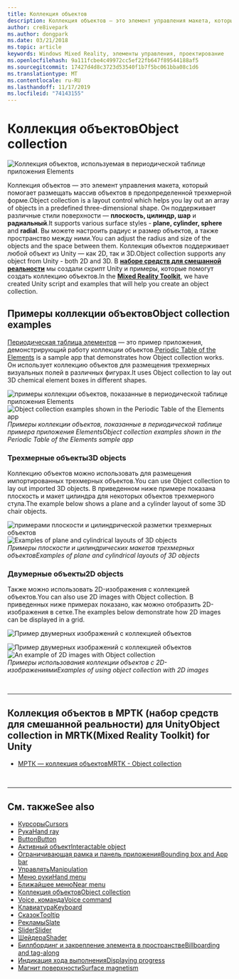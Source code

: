 ```yaml
---
title: Коллекция объектов
description: Коллекция объектов — это элемент управления макета, который помогает размещать массив объектов в предопределенной трехмерной форме.
author: cre8ivepark
ms.author: dongpark
ms.date: 03/21/2018
ms.topic: article
keywords: Windows Mixed Reality, элементы управления, проектирование
ms.openlocfilehash: 9a111fcbe4c49972cc5ef22fb647f89544188af5
ms.sourcegitcommit: 17427d4d8c3723d53540f1b7f5bc061bba08c1d6
ms.translationtype: MT
ms.contentlocale: ru-RU
ms.lasthandoff: 11/17/2019
ms.locfileid: "74143155"
---
```

# <a name="object-collection"></a><span data-ttu-id="b316a-104">Коллекция объектов</span><span class="sxs-lookup"><span data-stu-id="b316a-104">Object collection</span></span>

![Коллекция объектов, используемая в периодической таблице приложения Elements](images/UX/UX_Hero_ObjectCollection.jpg)<br>


<span data-ttu-id="b316a-106">Коллекция объектов — это элемент управления макета, который помогает размещать массив объектов в предопределенной трехмерной форме.</span><span class="sxs-lookup"><span data-stu-id="b316a-106">Object collection is a layout control which helps you lay out an array of objects in a predefined three-dimensional shape.</span></span> <span data-ttu-id="b316a-107">Он поддерживает различные стили поверхности — **плоскость, цилиндр, шар** и **радиальный**.</span><span class="sxs-lookup"><span data-stu-id="b316a-107">It supports various surface styles - **plane, cylinder, sphere** and **radial**.</span></span> <span data-ttu-id="b316a-108">Вы можете настроить радиус и размер объектов, а также пространство между ними.</span><span class="sxs-lookup"><span data-stu-id="b316a-108">You can adjust the radius and size of the objects and the space between them.</span></span> <span data-ttu-id="b316a-109">Коллекция объектов поддерживает любой объект из Unity — как 2D, так и 3D.</span><span class="sxs-lookup"><span data-stu-id="b316a-109">Object collection supports any object from Unity - both 2D and 3D.</span></span> <span data-ttu-id="b316a-110">В **[наборе средств для смешанной реальности](https://microsoft.github.io/MixedRealityToolkit-Unity/Documentation/README_ObjectCollection.html)** мы создали скрипт Unity и примеры, которые помогут создать коллекцию объектов.</span><span class="sxs-lookup"><span data-stu-id="b316a-110">In the **[Mixed Reality Toolkit](https://microsoft.github.io/MixedRealityToolkit-Unity/Documentation/README_ObjectCollection.html)**, we have created Unity script and examples that will help you create an object collection.</span></span>


## <a name="object-collection-examples"></a><span data-ttu-id="b316a-111">Примеры коллекции объектов</span><span class="sxs-lookup"><span data-stu-id="b316a-111">Object collection examples</span></span>

<span data-ttu-id="b316a-112">[Периодическая таблица элементов](periodic-table-of-the-elements.md) — это пример приложения, демонстрирующий работу коллекции объектов.</span><span class="sxs-lookup"><span data-stu-id="b316a-112">[Periodic Table of the Elements](periodic-table-of-the-elements.md) is a sample app that demonstrates how Object collection works.</span></span> <span data-ttu-id="b316a-113">Он использует коллекцию объектов для размещения трехмерных визуальных полей в различных фигурах.</span><span class="sxs-lookup"><span data-stu-id="b316a-113">It uses Object collection to lay out 3D chemical element boxes in different shapes.</span></span>

<span data-ttu-id="b316a-114">![примеры коллекции объектов, показанные в периодической таблице приложения Elements](images/periodictable-collections-1000px.jpg)</span><span class="sxs-lookup"><span data-stu-id="b316a-114">![Object collection examples shown in the Periodic Table of the Elements app](images/periodictable-collections-1000px.jpg)</span></span><br>
<span data-ttu-id="b316a-115">*Примеры коллекции объектов, показанные в периодической таблице примера приложения Elements*</span><span class="sxs-lookup"><span data-stu-id="b316a-115">*Object collection examples shown in the Periodic Table of the Elements sample app*</span></span>

### <a name="3d-objects"></a><span data-ttu-id="b316a-116">Трехмерные объекты</span><span class="sxs-lookup"><span data-stu-id="b316a-116">3D objects</span></span>

<span data-ttu-id="b316a-117">Коллекцию объектов можно использовать для размещения импортированных трехмерных объектов.</span><span class="sxs-lookup"><span data-stu-id="b316a-117">You can use Object collection to lay out imported 3D objects.</span></span> <span data-ttu-id="b316a-118">В приведенном ниже примере показана плоскость и макет цилиндра для некоторых объектов трехмерного стула.</span><span class="sxs-lookup"><span data-stu-id="b316a-118">The example below shows a plane and a cylinder layout of some 3D chair objects.</span></span>

<span data-ttu-id="b316a-119">![примерами плоскости и цилиндрической разметки трехмерных объектов](images/objectcollection-3dobjects-1000px.jpg)</span><span class="sxs-lookup"><span data-stu-id="b316a-119">![Examples of plane and cylindrical layouts of 3D objects](images/objectcollection-3dobjects-1000px.jpg)</span></span><br>
<span data-ttu-id="b316a-120">*Примеры плоскости и цилиндрических макетов трехмерных объектов*</span><span class="sxs-lookup"><span data-stu-id="b316a-120">*Examples of plane and cylindrical layouts of 3D objects*</span></span>

### <a name="2d-objects"></a><span data-ttu-id="b316a-121">Двумерные объекты</span><span class="sxs-lookup"><span data-stu-id="b316a-121">2D objects</span></span>

<span data-ttu-id="b316a-122">Также можно использовать 2D-изображения с коллекцией объектов.</span><span class="sxs-lookup"><span data-stu-id="b316a-122">You can also use 2D images with Object collection.</span></span> <span data-ttu-id="b316a-123">В приведенных ниже примерах показано, как можно отобразить 2D-изображения в сетке.</span><span class="sxs-lookup"><span data-stu-id="b316a-123">The examples below demonstrate how 2D images can be displayed in a grid.</span></span>

![Пример двумерных изображений с коллекцией объектов](images/940px-layout-3dobjects-3.jpg)

<span data-ttu-id="b316a-125">![Пример двумерных изображений с коллекцией объектов](images/940px-layout-2dimages.jpg)</span><span class="sxs-lookup"><span data-stu-id="b316a-125">![An example of 2D images with Object collection](images/940px-layout-2dimages.jpg)</span></span><br>
<span data-ttu-id="b316a-126">*Примеры использования коллекции объектов с 2D-изображениями*</span><span class="sxs-lookup"><span data-stu-id="b316a-126">*Examples of using object collection with 2D images*</span></span>

<br>

---

## <a name="object-collection-in-mrtkmixed-reality-toolkit-for-unity"></a><span data-ttu-id="b316a-127">Коллекция объектов в МРТК (набор средств для смешанной реальности) для Unity</span><span class="sxs-lookup"><span data-stu-id="b316a-127">Object collection in MRTK(Mixed Reality Toolkit) for Unity</span></span>

* [<span data-ttu-id="b316a-128">МРТК — коллекция объектов</span><span class="sxs-lookup"><span data-stu-id="b316a-128">MRTK - Object collection</span></span>](https://microsoft.github.io/MixedRealityToolkit-Unity/Documentation/README_ObjectCollection.html)


<br>

---


## <a name="see-also"></a><span data-ttu-id="b316a-129">См. также</span><span class="sxs-lookup"><span data-stu-id="b316a-129">See also</span></span>

* [<span data-ttu-id="b316a-130">Курсоры</span><span class="sxs-lookup"><span data-stu-id="b316a-130">Cursors</span></span>](cursors.md)
* [<span data-ttu-id="b316a-131">Рука</span><span class="sxs-lookup"><span data-stu-id="b316a-131">Hand ray</span></span>](point-and-commit.md)
* [<span data-ttu-id="b316a-132">Button</span><span class="sxs-lookup"><span data-stu-id="b316a-132">Button</span></span>](button.md)
* [<span data-ttu-id="b316a-133">Активный объект</span><span class="sxs-lookup"><span data-stu-id="b316a-133">Interactable object</span></span>](interactable-object.md)
* [<span data-ttu-id="b316a-134">Ограничивающая рамка и панель приложения</span><span class="sxs-lookup"><span data-stu-id="b316a-134">Bounding box and App bar</span></span>](app-bar-and-bounding-box.md)
* [<span data-ttu-id="b316a-135">Управлять</span><span class="sxs-lookup"><span data-stu-id="b316a-135">Manipulation</span></span>](direct-manipulation.md)
* [<span data-ttu-id="b316a-136">Меню руки</span><span class="sxs-lookup"><span data-stu-id="b316a-136">Hand menu</span></span>](hand-menu.md)
* [<span data-ttu-id="b316a-137">Ближайшее меню</span><span class="sxs-lookup"><span data-stu-id="b316a-137">Near menu</span></span>](near-menu.md)
* [<span data-ttu-id="b316a-138">Коллекция объектов</span><span class="sxs-lookup"><span data-stu-id="b316a-138">Object collection</span></span>](object-collection.md)
* [<span data-ttu-id="b316a-139">Voice, команда</span><span class="sxs-lookup"><span data-stu-id="b316a-139">Voice command</span></span>](voice-input.md)
* [<span data-ttu-id="b316a-140">Клавиатура</span><span class="sxs-lookup"><span data-stu-id="b316a-140">Keyboard</span></span>](keyboard.md)
* [<span data-ttu-id="b316a-141">Сказок</span><span class="sxs-lookup"><span data-stu-id="b316a-141">Tooltip</span></span>](tooltip.md)
* [<span data-ttu-id="b316a-142">Рекламы</span><span class="sxs-lookup"><span data-stu-id="b316a-142">Slate</span></span>](slate.md)
* [<span data-ttu-id="b316a-143">Slider</span><span class="sxs-lookup"><span data-stu-id="b316a-143">Slider</span></span>](slider.md)
* [<span data-ttu-id="b316a-144">Шейдера</span><span class="sxs-lookup"><span data-stu-id="b316a-144">Shader</span></span>](shader.md)
* [<span data-ttu-id="b316a-145">Биллбординг и закрепление элемента в пространстве</span><span class="sxs-lookup"><span data-stu-id="b316a-145">Billboarding and tag-along</span></span>](billboarding-and-tag-along.md)
* [<span data-ttu-id="b316a-146">Индикация хода выполнения</span><span class="sxs-lookup"><span data-stu-id="b316a-146">Displaying progress</span></span>](progress.md)
* [<span data-ttu-id="b316a-147">Магнит поверхности</span><span class="sxs-lookup"><span data-stu-id="b316a-147">Surface magnetism</span></span>](surface-magnetism.md)
